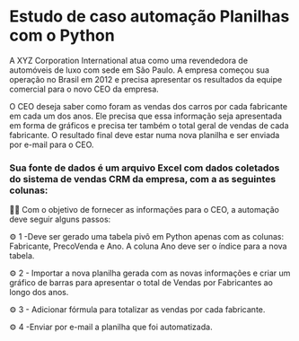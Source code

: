 # Estudo de caso automação Planilhas com o Python

<div>
        <p>A XYZ Corporation International atua como uma revendedora de automóveis de luxo com sede em São Paulo.
        A empresa começou sua operação no Brasil em 2012 e precisa apresentar os resultados da equipe comercial para o novo CEO da empresa. </p>
</div>

<div>
    <p> O CEO deseja saber como foram as vendas dos carros por cada fabricante em cada um dos anos. Ele precisa que essa informação seja apresentada em forma de gráficos e precisa ter também o total geral de vendas de cada fabricante. O resultado final deve estar numa nova planilha e ser enviada por e-mail para o CEO.</p>
</div>

<h3> Sua fonte de dados é um arquivo Excel com dados coletados do sistema de vendas CRM da empresa, com a as seguintes colunas:</h3>

👨‍💻 Com o objetivo de fornecer as informações para o CEO, a automação deve seguir alguns passos:

⚙️ 1 -Deve ser gerado uma tabela pivô em Python apenas com as colunas: Fabricante, PrecoVenda e Ano. A coluna Ano deve ser o índice para a nova tabela.

⚙️ 2 - Importar a nova planilha gerada com as novas informações e criar um gráfico de barras para apresentar o total de Vendas por Fabricantes ao longo dos anos.

⚙️ 3 - Adicionar fórmula para totalizar as vendas por cada fabricante.

⚙️ 4 -Enviar por e-mail a planilha que foi automatizada.
